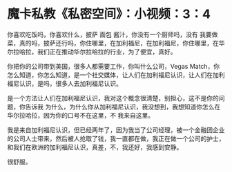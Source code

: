 # 魔卡私教《私密空间》：小视频：3：4

你喜欢吃饭吗，你喜欢什么，披萨 面包 酱汁，你没有一个厨师吗，没有 我要做菜，真的吗，披萨还行吗，你住哪里，在加利福尼，在加利福尼，你住哪里，在华尔拉哈拉，我们正在推动华尔拉哈拉的行业，为了便宜，真好。

你把你的公司带到美国，很多人都需要工作，你叫什么公司，Vegas Match，你怎么知道，你怎么知道，是一个社交媒体，让人们在加利福尼认识，让人们在加利福尼认识，是吗，很多人去加利福尼认识。

是一个方法让人们在加利福尼认识，我对这个概念很清楚，别担心，这不是你的问题，你告诉我 为什么，为什么你从加利福尼认识，我没想到，我想知道你怎么在华尔拉哈拉，因为你的口号不在这里，不 我来自这里。

我是来自加利福尼认识，但已经两年了，因为我当了公司经理，被一个金融团企业的公司人士带来，然后被人抢取了钱，我一直都在做，我正在做一个公司的护士，和我们在欧洲的加利福尼认识，真差，不，我还好，我感到安静。

很舒服。